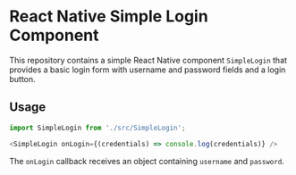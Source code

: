 # React Native Simple Login Component

This repository contains a simple React Native component `SimpleLogin` that provides a basic login form with username and password fields and a login button.

## Usage

```javascript
import SimpleLogin from './src/SimpleLogin';

<SimpleLogin onLogin={(credentials) => console.log(credentials)} />
```

The `onLogin` callback receives an object containing `username` and `password`.
